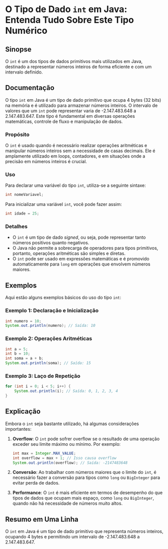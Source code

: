 <!--
Meta Description: # O Tipo de Dado `int` em Java: Entenda Tudo Sobre Este Tipo Numérico ## Sinopse O `int` é um dos tipos de dados primitivos mais utilizados em Java, d...
Meta Keywords: int, java, tipo, números, que
-->

# O Tipo de Dado `int` em Java: Entenda Tudo Sobre Este Tipo Numérico

## Sinopse
O `int` é um dos tipos de dados primitivos mais utilizados em Java, destinado a representar números inteiros de forma eficiente e com um intervalo definido.

## Documentação
O tipo `int` em Java é um tipo de dado primitivo que ocupa 4 bytes (32 bits) na memória e é utilizado para armazenar números inteiros. O intervalo de valores que um `int` pode representar varia de -2.147.483.648 a 2.147.483.647. Este tipo é fundamental em diversas operações matemáticas, controle de fluxo e manipulação de dados.

### Propósito
O `int` é usado quando é necessário realizar operações aritméticas e manipular números inteiros sem a necessidade de casas decimais. Ele é amplamente utilizado em loops, contadores, e em situações onde a precisão em números inteiros é crucial.

### Uso
Para declarar uma variável do tipo `int`, utiliza-se a seguinte sintaxe:
```java
int nomeVariavel;
```

Para inicializar uma variável `int`, você pode fazer assim:
```java
int idade = 25;
```

### Detalhes
- O `int` é um tipo de dado *signed*, ou seja, pode representar tanto números positivos quanto negativos.
- O Java não permite a sobrecarga de operadores para tipos primitivos, portanto, operações aritméticas são simples e diretas.
- O `int` pode ser usado em expressões matemáticas e é promovido automaticamente para `long` em operações que envolvem números maiores.

## Exemplos
Aqui estão alguns exemplos básicos do uso do tipo `int`:

### Exemplo 1: Declaração e Inicialização
```java
int numero = 10;
System.out.println(numero); // Saída: 10
```

### Exemplo 2: Operações Aritméticas
```java
int a = 5;
int b = 10;
int soma = a + b;
System.out.println(soma); // Saída: 15
```

### Exemplo 3: Laço de Repetição
```java
for (int i = 0; i < 5; i++) {
    System.out.println(i); // Saída: 0, 1, 2, 3, 4
}
```

## Explicação
Embora o `int` seja bastante utilizado, há algumas considerações importantes:

1. **Overflow**: O `int` pode sofrer overflow se o resultado de uma operação exceder seu limite máximo ou mínimo. Por exemplo:
   ```java
   int max = Integer.MAX_VALUE;
   int overflow = max + 1; // Isso causa overflow
   System.out.println(overflow); // Saída: -2147483648
   ```

2. **Conversão**: Ao trabalhar com números maiores que o limite do `int`, é necessário fazer a conversão para tipos como `long` ou `BigInteger` para evitar perda de dados.

3. **Performance**: O `int` é mais eficiente em termos de desempenho do que tipos de dados que ocupam mais espaço, como `long` ou `BigInteger`, quando não há necessidade de números muito altos.

## Resumo em Uma Linha
O `int` em Java é um tipo de dado primitivo que representa números inteiros, ocupando 4 bytes e permitindo um intervalo de -2.147.483.648 a 2.147.483.647.